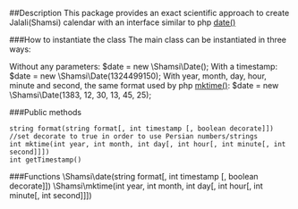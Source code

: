 ##Description
This package provides an exact scientific approach to create Jalali(Shamsi) calendar with an interface similar to php [date()](http://www.php.net/manual/en/function.date.php)

###How to instantiate the class
The main class can be instantiated in three ways:

Without any parameters: 
    $date = new \Shamsi\Date();
With a timestamp:
    $date = new \Shamsi\Date(1324499150);
With year, month, day, hour, minute and second, the same format used by php [mktime()](http://www.php.net/manual/en/function.mktime.php):
    $date = new \Shamsi\Date(1383, 12, 30, 13, 45, 25);

###Public methods
    
    string format(string format[, int timestamp [, boolean decorate]])  //set decorate to true in order to use Persian numbers/strings
    int mktime(int year, int month, int day[, int hour[, int minute[, int second]]])
    int getTimestamp()

###Functions
    \Shamsi\date(string format[, int timestamp [, boolean decorate]]) 
    \Shamsi\mktime(int year, int month, int day[, int hour[, int minute[, int second]]])
